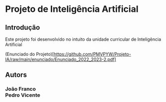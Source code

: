 # Projeto de Inteligência Artificial
## Introdução
Este projeto foi desenvolvido no intuito da unidade curricular de Inteligência Artificial

(Enunciado do Projeto)[https://github.com/PMVPYW/Projeto-IA/raw/main/enunciado/Enunciado_2022_2023-2.pdf]

## Autors 
### João Franco <br> Pedro Vicente
